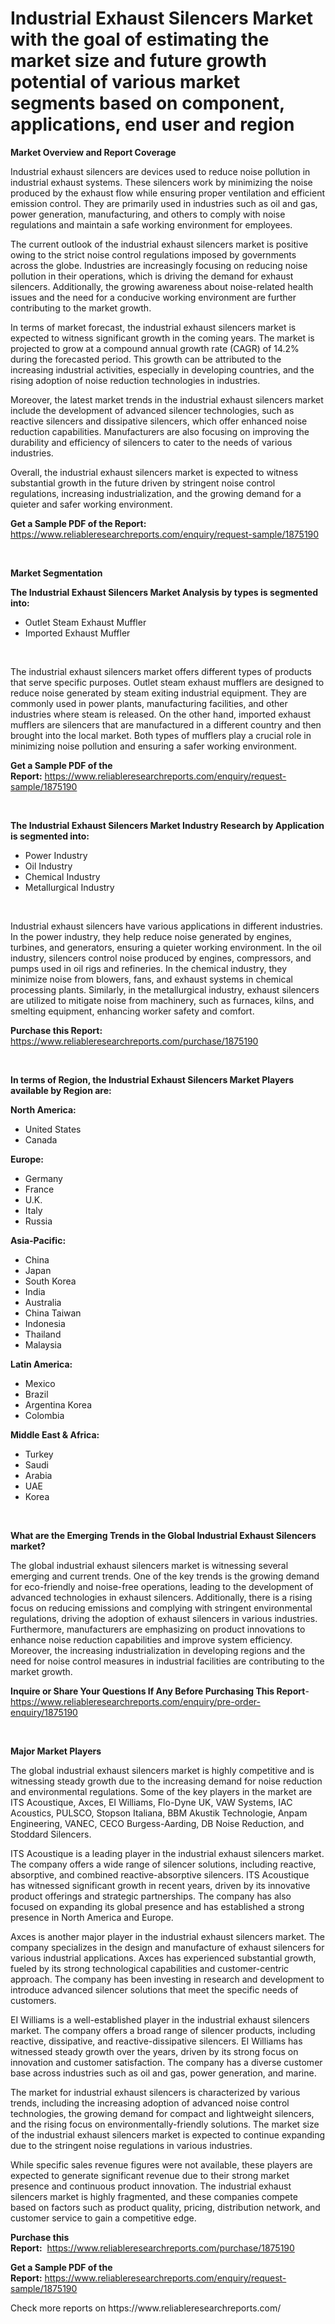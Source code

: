 <p><h1>Industrial Exhaust Silencers Market with the goal of estimating the market size and future growth potential of various market segments based on component, applications, end user and region</h1></p><p><strong>Market Overview and Report Coverage</strong></p>
<p><p>Industrial exhaust silencers are devices used to reduce noise pollution in industrial exhaust systems. These silencers work by minimizing the noise produced by the exhaust flow while ensuring proper ventilation and efficient emission control. They are primarily used in industries such as oil and gas, power generation, manufacturing, and others to comply with noise regulations and maintain a safe working environment for employees.</p><p>The current outlook of the industrial exhaust silencers market is positive owing to the strict noise control regulations imposed by governments across the globe. Industries are increasingly focusing on reducing noise pollution in their operations, which is driving the demand for exhaust silencers. Additionally, the growing awareness about noise-related health issues and the need for a conducive working environment are further contributing to the market growth.</p><p>In terms of market forecast, the industrial exhaust silencers market is expected to witness significant growth in the coming years. The market is projected to grow at a compound annual growth rate (CAGR) of 14.2% during the forecasted period. This growth can be attributed to the increasing industrial activities, especially in developing countries, and the rising adoption of noise reduction technologies in industries.</p><p>Moreover, the latest market trends in the industrial exhaust silencers market include the development of advanced silencer technologies, such as reactive silencers and dissipative silencers, which offer enhanced noise reduction capabilities. Manufacturers are also focusing on improving the durability and efficiency of silencers to cater to the needs of various industries.</p><p>Overall, the industrial exhaust silencers market is expected to witness substantial growth in the future driven by stringent noise control regulations, increasing industrialization, and the growing demand for a quieter and safer working environment.</p></p>
<p><strong>Get a Sample PDF of the Report:</strong> <a href="https://www.reliableresearchreports.com/enquiry/request-sample/1875190">https://www.reliableresearchreports.com/enquiry/request-sample/1875190</a></p>
<p>&nbsp;</p>
<p><strong>Market Segmentation</strong></p>
<p><strong>The Industrial Exhaust Silencers Market Analysis by types is segmented into:</strong></p>
<p><ul><li>Outlet Steam Exhaust Muffler</li><li>Imported Exhaust Muffler</li></ul></p>
<p>&nbsp;</p>
<p><p>The industrial exhaust silencers market offers different types of products that serve specific purposes. Outlet steam exhaust mufflers are designed to reduce noise generated by steam exiting industrial equipment. They are commonly used in power plants, manufacturing facilities, and other industries where steam is released. On the other hand, imported exhaust mufflers are silencers that are manufactured in a different country and then brought into the local market. Both types of mufflers play a crucial role in minimizing noise pollution and ensuring a safer working environment.</p></p>
<p><strong>Get a Sample PDF of the Report:</strong>&nbsp;<a href="https://www.reliableresearchreports.com/enquiry/request-sample/1875190">https://www.reliableresearchreports.com/enquiry/request-sample/1875190</a></p>
<p>&nbsp;</p>
<p><strong>The Industrial Exhaust Silencers Market Industry Research by Application is segmented into:</strong></p>
<p><ul><li>Power Industry</li><li>Oil Industry</li><li>Chemical Industry</li><li>Metallurgical Industry</li></ul></p>
<p>&nbsp;</p>
<p><p>Industrial exhaust silencers have various applications in different industries. In the power industry, they help reduce noise generated by engines, turbines, and generators, ensuring a quieter working environment. In the oil industry, silencers control noise produced by engines, compressors, and pumps used in oil rigs and refineries. In the chemical industry, they minimize noise from blowers, fans, and exhaust systems in chemical processing plants. Similarly, in the metallurgical industry, exhaust silencers are utilized to mitigate noise from machinery, such as furnaces, kilns, and smelting equipment, enhancing worker safety and comfort.</p></p>
<p><strong>Purchase this Report:</strong>&nbsp; <a href="https://www.reliableresearchreports.com/purchase/1875190">https://www.reliableresearchreports.com/purchase/1875190</a></p>
<p>&nbsp;</p>
<p><strong>In terms of Region, the Industrial Exhaust Silencers Market Players available by Region are:</strong></p>
<p>
    <p> <strong> North America: </strong>
        <ul>
            <li>United States</li>
            <li>Canada</li>
        </ul>
        </p> 
    <p> <strong> Europe: </strong>
        <ul>
            <li>Germany</li>
            <li>France</li>
            <li>U.K.</li>
            <li>Italy</li>
            <li>Russia</li>
        </ul>
        </p> 
    <p> <strong> Asia-Pacific: </strong>
        <ul>
            <li>China</li>
            <li>Japan</li>
            <li>South Korea</li>
            <li>India</li>
            <li>Australia</li>
            <li>China Taiwan</li>
            <li>Indonesia</li>
            <li>Thailand</li>
            <li>Malaysia</li>
        </ul>
        </p> 
    <p> <strong> Latin America: </strong>
        <ul>
            <li>Mexico</li>
            <li>Brazil</li>
            <li>Argentina Korea</li>
            <li>Colombia</li>
        </ul>
        </p> 
    <p> <strong> Middle East & Africa: </strong>
        <ul>
            <li>Turkey</li>
            <li>Saudi</li>
            <li>Arabia</li>
            <li>UAE</li>
            <li>Korea</li>
        </ul>
    </p>
    </p>
<p>&nbsp;</p>
<p><strong>What are the Emerging Trends in the Global Industrial Exhaust Silencers market?</strong></p>
<p><p>The global industrial exhaust silencers market is witnessing several emerging and current trends. One of the key trends is the growing demand for eco-friendly and noise-free operations, leading to the development of advanced technologies in exhaust silencers. Additionally, there is a rising focus on reducing emissions and complying with stringent environmental regulations, driving the adoption of exhaust silencers in various industries. Furthermore, manufacturers are emphasizing on product innovations to enhance noise reduction capabilities and improve system efficiency. Moreover, the increasing industrialization in developing regions and the need for noise control measures in industrial facilities are contributing to the market growth.</p></p>
<p><strong>Inquire or Share Your Questions If Any Before Purchasing This Report</strong>- <a href="https://www.reliableresearchreports.com/enquiry/pre-order-enquiry/1875190">https://www.reliableresearchreports.com/enquiry/pre-order-enquiry/1875190</a></p>
<p>&nbsp;</p>
<p><strong>Major Market Players</strong></p>
<p><p>The global industrial exhaust silencers market is highly competitive and is witnessing steady growth due to the increasing demand for noise reduction and environmental regulations. Some of the key players in the market are ITS Acoustique, Axces, EI Williams, Flo-Dyne UK, VAW Systems, IAC Acoustics, PULSCO, Stopson Italiana, BBM Akustik Technologie, Anpam Engineering, VANEC, CECO Burgess-Aarding, DB Noise Reduction, and Stoddard Silencers.</p><p>ITS Acoustique is a leading player in the industrial exhaust silencers market. The company offers a wide range of silencer solutions, including reactive, absorptive, and combined reactive-absorptive silencers. ITS Acoustique has witnessed significant growth in recent years, driven by its innovative product offerings and strategic partnerships. The company has also focused on expanding its global presence and has established a strong presence in North America and Europe.</p><p>Axces is another major player in the industrial exhaust silencers market. The company specializes in the design and manufacture of exhaust silencers for various industrial applications. Axces has experienced substantial growth, fueled by its strong technological capabilities and customer-centric approach. The company has been investing in research and development to introduce advanced silencer solutions that meet the specific needs of customers.</p><p>EI Williams is a well-established player in the industrial exhaust silencers market. The company offers a broad range of silencer products, including reactive, dissipative, and reactive-dissipative silencers. EI Williams has witnessed steady growth over the years, driven by its strong focus on innovation and customer satisfaction. The company has a diverse customer base across industries such as oil and gas, power generation, and marine.</p><p>The market for industrial exhaust silencers is characterized by various trends, including the increasing adoption of advanced noise control technologies, the growing demand for compact and lightweight silencers, and the rising focus on environmentally-friendly solutions. The market size of the industrial exhaust silencers market is expected to continue expanding due to the stringent noise regulations in various industries.</p><p>While specific sales revenue figures were not available, these players are expected to generate significant revenue due to their strong market presence and continuous product innovation. The industrial exhaust silencers market is highly fragmented, and these companies compete based on factors such as product quality, pricing, distribution network, and customer service to gain a competitive edge.</p></p>
<p><strong>Purchase this Report:</strong>&nbsp;&nbsp;<a href="https://www.reliableresearchreports.com/purchase/1875190">https://www.reliableresearchreports.com/purchase/1875190</a></p>
<p></p>
<p><strong>Get a Sample PDF of the Report:</strong>&nbsp;<a href="https://www.reliableresearchreports.com/enquiry/request-sample/1875190">https://www.reliableresearchreports.com/enquiry/request-sample/1875190</a></p>
<p>Check more reports on https://www.reliableresearchreports.com/</p>